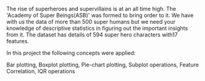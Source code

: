 The rise of superheroes and supervillains is at an all time high. The 'Academy of Super Beings(ASB)' was formed to bring order to it. We have with us the data of more than 500 super humans but we need your knowledge of descriptive statistics in figuring out the important insights from it. The dataset has details of 594 super hero characters with17 features.

In this project the following concepts were applied:

Bar plotting, Boxplot plotting, Pie-chart plotting, Subplot operations, Feature Correlation, IQR operations